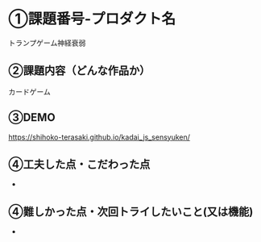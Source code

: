 # ①課題番号-プロダクト名
トランプゲーム神経衰弱

## ②課題内容（どんな作品か）
カードゲーム

## ③DEMO
https://shihoko-terasaki.github.io/kadai_js_sensyuken/

## ④工夫した点・こだわった点
-


## ④難しかった点・次回トライしたいこと(又は機能)
-
